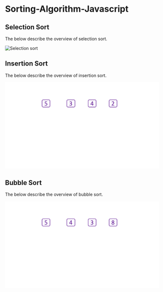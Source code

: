 # Sorting-Algorithm-Javascript


## Selection Sort
The below describe the overview of selection sort.

![](https://github.com/coder-learning/Sorting-Algorithm-Javascript/blob/master/images/GIFMaker.org_RXOuAv.gif?raw=true "Selection sort")

## Insertion Sort
The below describe the overview of insertion sort.

![insertion sort](images/insertionsort.gif?raw=true "insertion sort")


## Bubble Sort
The below describe the overview of bubble sort.

![bubble sort](images/bubblesort.gif?raw=true "Bubble sort")
